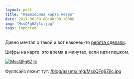 ```yaml
---
layout: post
title: "Пешеходная карта метро"
date: 2017-06-09 00:00:00 +0300
img: "MssQFg6Zjlc.jpg"
tags: Imported
---
```


Давно мечтал о такой и вот наконец-то [ребята сделали](https://vk.com/tikhomirou?w=wall-118232696_214).

Цифры на карте  это время в минутах, если идти пешком.

[![MssQFg6Zjlc](/blog/assets/img/MssQFg6Zjlc.jpg)](/blog/assets/img/MssQFg6Zjlc.jpg)

Фуллсайз лежит тут: [/blog/assets/img/MssQFg6Zjlc.jpg](/blog/assets/img/MssQFg6Zjlc.jpg)